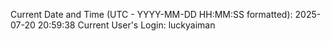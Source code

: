 Current Date and Time (UTC - YYYY-MM-DD HH:MM:SS formatted): 2025-07-20 20:59:38
Current User's Login: luckyaiman
